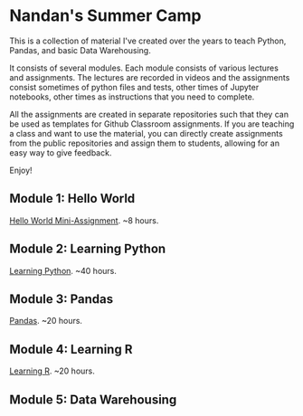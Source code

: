 # Nandan's Summer Camp

This is a collection of material I've created over the years to teach Python, Pandas, and basic Data Warehousing.

It consists of several modules. Each module consists of various lectures and assignments. The lectures are recorded in videos and the assignments consist sometimes of python files and tests, other times of Jupyter notebooks, other times as instructions that you need to complete. 

All the assignments are created in separate repositories such that they can be used as templates for Github Classroom assignments. If you are teaching a class and want to use the material, you can directly create assignments from the public repositories and assign them to students, allowing for an easy way to give feedback.

Enjoy!


## Module 1: Hello World

[Hello World Mini-Assignment](./helloworld). ~8 hours.

## Module 2: Learning Python

[Learning Python](./python). ~40 hours.

## Module 3: Pandas

[Pandas](./pandas). ~20 hours.

## Module 4: Learning R

[Learning R](./r). ~20 hours.

## Module 5: Data Warehousing

